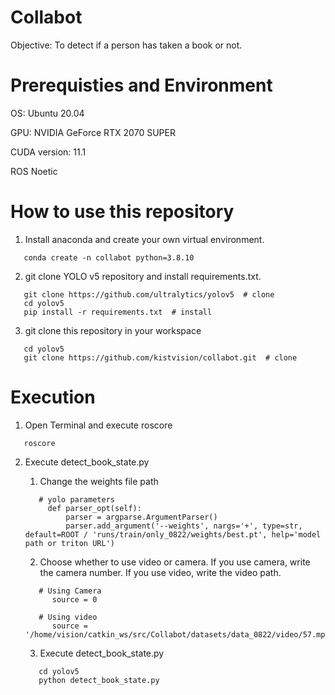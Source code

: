 # Collabot
Objective: To detect if a person has taken a book or not. 

# Prerequisties and Environment
OS: Ubuntu 20.04

GPU: NVIDIA GeForce RTX 2070 SUPER

CUDA version: 11.1

ROS Noetic

# How to use this repository
1. Install anaconda and create your own virtual environment.
````
   conda create -n collabot python=3.8.10
````

2. git clone YOLO v5 repository and install requirements.txt.
````
   git clone https://github.com/ultralytics/yolov5  # clone
   cd yolov5
   pip install -r requirements.txt  # install
````

3. git clone this repository in your workspace
````
   cd yolov5
   git clone https://github.com/kistvision/collabot.git  # clone
````

# Execution
1. Open Terminal and execute roscore
````
   roscore
````

2. Execute detect_book_state.py
   
   1. Change the weights file path    
     ````  
        # yolo parameters
          def parser_opt(self):
              parser = argparse.ArgumentParser()
              parser.add_argument('--weights', nargs='+', type=str, default=ROOT / 'runs/train/only_0822/weights/best.pt', help='model path or triton URL')     
     ````
   2. Choose whether to use video or camera. If you use camera, write the camera number. If you use video, write the video path. 
     ````
        # Using Camera
           source = 0
     
        # Using video
           source = '/home/vision/catkin_ws/src/Collabot/datasets/data_0822/video/57.mp4'
     ````
     
   3. Execute detect_book_state.py
     ````
        cd yolov5
        python detect_book_state.py
     ````
      
